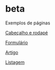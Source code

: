 # beta


Exemplos de páginas


[Cabeçalho e rodapé](http://htmlpreview.github.io/?https://github.com/justicagovpt/beta/blob/master/_preview/templates/head_footer.html)


[Formulário](http://htmlpreview.github.io/?https://github.com/justicagovpt/beta/blob/master/_preview/templates/global_form.html)

[Artigo](http://htmlpreview.github.io/?https://github.com/justicagovpt/beta/blob/master/_preview/templates/artigo.html)

[Listagem](http://htmlpreview.github.io/?https://github.com/justicagovpt/beta/blob/master/_preview/templates/listagem.html)
